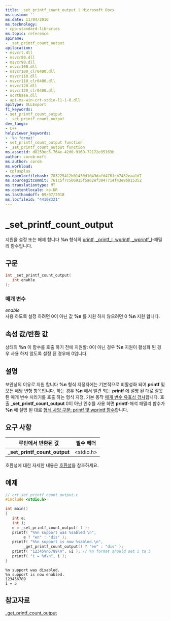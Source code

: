 ```yaml
---
title: _set_printf_count_output | Microsoft Docs
ms.custom: ''
ms.date: 11/04/2016
ms.technology:
- cpp-standard-libraries
ms.topic: reference
apiname:
- _set_printf_count_output
apilocation:
- msvcrt.dll
- msvcr80.dll
- msvcr90.dll
- msvcr100.dll
- msvcr100_clr0400.dll
- msvcr110.dll
- msvcr110_clr0400.dll
- msvcr120.dll
- msvcr120_clr0400.dll
- ucrtbase.dll
- api-ms-win-crt-stdio-l1-1-0.dll
apitype: DLLExport
f1_keywords:
- set_printf_count_output
- _set_printf_count_output
dev_langs:
- C++
helpviewer_keywords:
- '%n format'
- set_printf_count_output function
- _set_printf_count_output function
ms.assetid: d8259ec5-764e-42d0-9169-72172e95163b
author: corob-msft
ms.author: corob
ms.workload:
- cplusplus
ms.openlocfilehash: 783225412b01430d1043dafd4761cb7432eaa1d7
ms.sourcegitcommit: 761c5f7c506915f5a62ef3847714f43e9b815352
ms.translationtype: MT
ms.contentlocale: ko-KR
ms.lasthandoff: 09/07/2018
ms.locfileid: "44108321"
---
```

# <a name="setprintfcountoutput"></a>_set_printf_count_output

지원을 설정 또는 해제 합니다 **%n** 형식의 [printf, _printf_l, wprintf, _wprintf_l](printf-printf-l-wprintf-wprintf-l.md)-패밀리 함수입니다.

## <a name="syntax"></a>구문

```C
int _set_printf_count_output(
   int enable
);
```

### <a name="parameters"></a>매개 변수

*enable*<br/>
사용 하도록 설정 하려면 0이 아닌 값 **%n** 를 지원 하지 않으려면 0 **%n** 지원 합니다.

## <a name="property-valuereturn-value"></a>속성 값/반환 값

상태의 **%n** 이 함수를 호출 하기 전에 지원할: 0이 아닌 경우 **%n** 지원이 활성화 된 경우 사용 하지 않도록 설정 된 경우에 0입니다.

## <a name="remarks"></a>설명

보안상의 이유로 지원 합니다 **%n** 형식 지정자에는 기본적으로 비활성화 되어 **printf** 및 모든 해당 변형 항목입니다. 하는 경우 **%n** 에서 발견 되는 **printf** 에 설명 된 대로 잘못 된 매개 변수 처리기를 호출 하는 형식 지정, 기본 동작 [매개 변수 유효성 검사](../../c-runtime-library/parameter-validation.md)합니다. 호출 **_set_printf_count_output** 0이 아닌 인수를 사용 하면 **printf**-해석 패밀리 함수가 **%n** 에 설명 된 대로 [형식 사양 구문: printf 및 wprintf 함수](../../c-runtime-library/format-specification-syntax-printf-and-wprintf-functions.md)합니다.

## <a name="requirements"></a>요구 사항

|루틴에서 반환된 값|필수 헤더|
|-------------|---------------------|
|**_set_printf_count_output**|\<stdio.h>|

호환성에 대한 자세한 내용은 [호환성](../../c-runtime-library/compatibility.md)을 참조하세요.

## <a name="example"></a>예제

```C
// crt_set_printf_count_output.c
#include <stdio.h>

int main()
{
   int e;
   int i;
   e = _set_printf_count_output( 1 );
   printf( "%%n support was %sabled.\n",
        e ? "en" : "dis" );
   printf( "%%n support is now %sabled.\n",
        _get_printf_count_output() ? "en" : "dis" );
   printf( "12345%n6789\n", &i ); // %n format should set i to 5
   printf( "i = %d\n", i );
}
```

```Output
%n support was disabled.
%n support is now enabled.
123456789
i = 5
```

## <a name="see-also"></a>참고자료

[_get_printf_count_output](get-printf-count-output.md)<br/>
